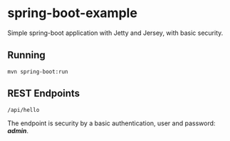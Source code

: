 # spring-boot-example
Simple spring-boot application with Jetty and Jersey, with basic security.

## Running
`mvn spring-boot:run`

## REST Endpoints
`/api/hello`

The endpoint is security by a basic authentication, user and password: ***admin***.